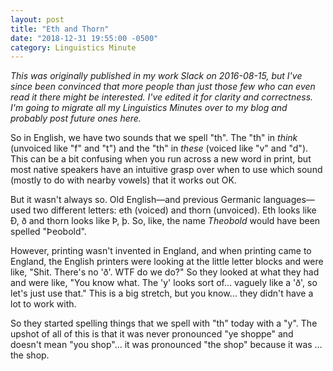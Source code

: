 ```yaml
---
layout: post
title: "Eth and Thorn"
date: "2018-12-31 19:55:00 -0500"
category: Linguistics Minute
---
```

_This was originally published in my work Slack on 2016-08-15, but I've since
been convinced that more people than just those few who can even read it there
might be interested. I've edited it for clarity and correctness. I'm going to
migrate all my Linguistics Minutes over to my blog and probably post future ones
here._

So in English, we have two sounds that we spell "th". The "th" in _think_
(unvoiced like "f" and "t") and the "th" in _these_ (voiced like "v" and "d").
This can be a bit confusing when you run across a new word in print, but most
native speakers have an intuitive grasp over when to use which sound (mostly to
do with nearby vowels) that it works out OK.

But it wasn't always so. Old English—and previous Germanic languages—used two
different letters: eth (voiced) and thorn (unvoiced). Eth looks like Ð, ð and
thorn looks like Þ, þ. So, like, the name _Theobold_ would have been spelled
"Þeobold".

However, printing wasn't invented in England, and when printing came to England,
the English printers were looking at the little letter blocks and were like,
"Shit. There's no 'ð'. WTF do we do?" So they looked at what they had and were
like, "You know what. The 'y' looks sort of… vaguely like a 'ð', so let's just
use that." This is a big stretch, but you know… they didn't have a lot to work
with.

So they started spelling things that we spell with "th" today with a "y". The
upshot of all of this is that it was never pronounced "ye shoppe" and doesn't
mean "you shop"… it was pronounced "the shop" because it was … the shop.

